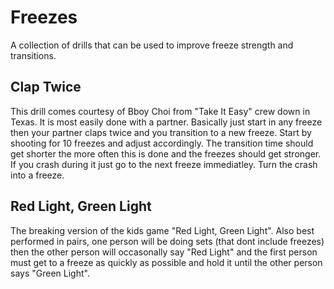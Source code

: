 # Freezes

A collection of drills that can be used to improve freeze strength and transitions.

## Clap Twice

This drill comes courtesy of Bboy Choi from "Take It Easy" crew down in Texas.
 It is most easily done with a partner. Basically just start in any freeze then your partner claps twice and you transition to a new freeze. Start by shooting for 10 freezes and adjust accordingly. The transition time should get shorter the more often this is done and the freezes should get stronger. If you crash during it just go to the next freeze immediatley. Turn the crash into a freeze.

## Red Light, Green Light
The breaking version of the kids game "Red Light, Green Light". Also best performed in pairs, one person will be doing sets (that dont include freezes) then the other person will occasonally say "Red Light" and the first person must get to a freeze as quickly as possible and hold it until the other person says "Green Light".
